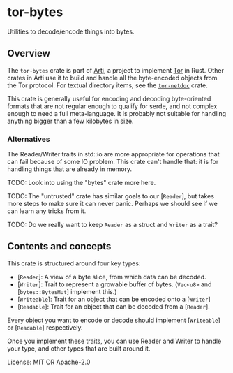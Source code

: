 # tor-bytes

Utilities to decode/encode things into bytes.

## Overview

The `tor-bytes` crate is part of
[Arti](https://gitlab.torproject.org/tpo/core/arti/), a project to
implement [Tor](https://www.torproject.org/) in Rust.
Other crates in Arti use it to build and handle all the byte-encoded
objects from the Tor protocol.  For textual directory items, see
the [`tor-netdoc`] crate.

This crate is generally useful for encoding and decoding
byte-oriented formats that are not regular enough to qualify for
serde, and not complex enough to need a full meta-language.  It is
probably not suitable for handling anything bigger than a few
kilobytes in size.

### Alternatives

The Reader/Writer traits in std::io are more appropriate for
operations that can fail because of some IO problem.  This crate
can't handle that: it is for handling things that are already in
memory.

TODO: Look into using the "bytes" crate more here.

TODO: The "untrusted" crate has similar goals to our [`Reader`],
but takes more steps to make sure it can never panic. Perhaps we
should see if we can learn any tricks from it.

TODO: Do we really want to keep `Reader` as a struct and
`Writer` as a trait?

## Contents and concepts

This crate is structured around four key types:

* [`Reader`]: A view of a byte slice, from which data can be decoded.
* [`Writer`]: Trait to represent a growable buffer of bytes.
  (`Vec<u8>` and [`bytes::BytesMut`] implement this.)
* [`Writeable`]: Trait for an object that can be encoded onto a [`Writer`]
* [`Readable`]: Trait for an object that can be decoded from a [`Reader`].

Every object you want to encode or decode should implement
[`Writeable`] or [`Readable`] respectively.

Once you implement these traits, you can use Reader and Writer to
handle your type, and other types that are built around it.

License: MIT OR Apache-2.0

[`tor-netdoc`]: https://docs.rs/tor-netdoc/
